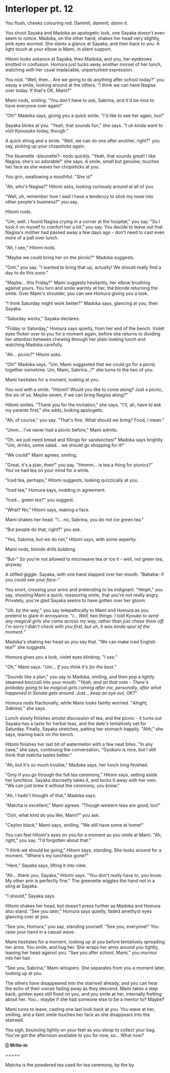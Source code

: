 # Interloper pt. 12

You flush, cheeks colouring red. Dammit, *dammit, damn it.*

You shoot Sayaka and Madoka an apologetic look, one Sayaka doesn't even seem to notice. Madoka, on the other hand, shakes her head very slightly, pink eyes worried. She slants a glance at Sayaka, and then back to you. A light touch at your elbow is Mami, in silent support.

Hitomi looks askance at Sayaka, then Madoka, and you, her eyebrows knotted in confusion. Homura just tucks away another morsel of her lunch, watching with her usual implacable, unperturbed expression.

You nod. "Well, then... Are we going to do anything after school today?" you essay a smile, looking around at the others. "I think we can have Nagisa over today. If that's OK, Mami?"

Mami nods, smiling. "You don't have to ask, Sabrina, and it'd be nice to have everyone over again!"

"Oh!" Madoka says, giving you a quick smile. "I'd like to see her again, too!"

Sayaka blinks at you. "Yeah, that sounds fun," she says. "I uh kinda want to visit Kyousuke today, though."

A quick shrug and a smile. "Well, we can do one after another, right?" you say, picking up your chopsticks again.

The bluenette -bl*eu*nette?- nods quickly. "Yeah, that sounds great! I like Nagisa, she's so adorable!" she says. A smile, small but genuine, touches her face as she waves her chopsticks at you.

You grin, swallowing a mouthful. "She is!"

"Ah, who's Nagisa?" Hitomi asks, looking curiously around at all of you.

"Well, uh, remember how I said I have a tendency to stick my nose into other people's business?" you say.

Hitomi nods.

"Um, well. I found Nagisa crying in a corner at the hospital," you say. "So I took it on myself to comfort her a bit," you say. You decide to leave out that Nagisa's mother had passed away a few days ago - don't need to cast even *more* of a pall over lunch.

"Ah, I see," Hitomi nods.

"Maybe we could bring her on the picnic?" Madoka suggests.

"Ooh," you say. "I wanted to bring that up, actually! We should really find a day to do this soon."

"Maybe... this Friday?" Mami suggests hesitantly, her elbow brushing against yours. You turn and smile warmly at her, the blonde returning the smile. Over Mami's shoulder, you can see Homura giving you a look.

"I think Saturday might work better?" Madoka says, glancing at you, then Sayaka.

"Saturday works," Sayaka declares.

"Friday or Saturday," Homura says quietly, from her end of the bench. Violet eyes flicker over to you for a moment again, before she returns to dividing her attention between chewing through her plain looking lunch and watching Madoka carefully.

"Ah... picnic?" Hitomi asks.

"Oh!" Madoka says. "Um, Mami suggested that we could go for a picnic together sometime. Um, Mami, Sabrina...?" she turns to the two of you.

Mami hesitates for a moment, looking at you.

You nod with a smile. "Hitomi? Would you like to come along? Just a picnic, the six of us. Maybe seven, if we can bring Nagisa along?"

Hitomi smiles. "Thank you for the invitation," she says. "I'll, ah, have to ask my parents first," she adds, looking apologetic.

"Ah, of course," you say. "That's fine. What should we bring? Food, I mean."

"Umm... I've never had a picnic before," Mami admits.

"Oh, we just need bread and fillings for sandwiches!" Madoka says brightly. "Um, drinks, some salad... we should go shopping for it!"

"We could!" Mami agrees, smiling.

"Great, it's a plan, then!" you say. "Hmmm... is tea a thing for picnics?" You've had tea on your mind for a while.

"Iced tea, perhaps," Hitomi suggests, looking quizzically at you.

"Iced tea," Homura says, nodding in agreement.

"Iced... green tea?" you suggest.

"What? No," Hitomi says, making a face.

Mami shakes her head. "I... no, Sabrina, you do not ice green tea."

"But people do that, right?" you ask.

"Yes, Sabrina, but *we* do not," Hitomi says, with some asperity.

Mami nods, blonde drills bobbing.

"But-" So you're not allowed to microwave tea *or* ice it - well, not green tea, anyway.

A stifled giggle. Sayaka, with one hand slapped over her mouth. "Bahaha- if you could see your *face-*"

You snort, crossing your arms and pretending to be indignant. "Hmph," you say, shooting Mami a quick, reassuring smile, that you're not really angry. Privately, you're glad Sayaka seems to have gotten over her gloom.

"*Uh, by the way,*" you say telepathically to Mami and Homura as you pretend to glare in annoyance. "*I... Well, two things. I told Kyouko to send any magical girls she came across my way, rather than just chase them off. I'm sorry I didn't check with you first, but uh, it was kinda spur of the moment.*"

Madoka's shaking her head as you say that. "We can make iced English tea?" she suggests.

Homura gives you a look, violet eyes blinking. "*I see.*"

"*Oh,*" Mami says. "*Um... If you think it's for the best.*"

"Sounds like a plan," you say to Madoka, smiling, and then pop a lightly steamed broccoli into your mouth. "*Yeah, and on that note - There's probably going to be magical girls coming after *me*, personally, after what happened in Sendai gets around. Just... keep an eye out, OK?*"

Homura nods fractionally, while Mami looks faintly worried. "*Alright, Sabrina,*" she says.

Lunch slowly finishes amidst discussion of tea, and the picnic - it turns out Sayaka has a taste for herbal teas, and the date's tentatively set for Saturday. Finally, Sayaka stretches, patting her stomach happily. "Ahh," she says, leaning back on the bench.

Hitomi finishes her last bit of watermelon with a few neat bites. "In any case," she says, continuing the conversation, "Gyokuro is nice, but I still think that matcha tastes better."

"Ah, but it's so much trouble," Madoka says, her lunch long finished.

"Only if you go through the full tea ceremony," Hitomi says, setting aside her lunchbox. Sayaka discreetly takes it, and tucks it away with her own. "We *can* just brew it without the ceremony, you know."

"Ah, I hadn't thought of that," Madoka says.

"Matcha is excellent," Mami agrees. "Though western teas are good, too!"

"Ooh, what kind do you like, Mami?" you ask.

"Ceylon black," Mami says, smiling. "We still have some at home!"

You can feel Hitomi's eyes on you for a moment as you smile at Mami. "Ah, right," you say. "I'd forgotten about that."

"I think we should be going," Hitomi says, standing. She looks around for a moment. "Where's my lunchbox gone?"

"Here," Sayaka says, lifting it into view.

"Ah... thank you, Sayaka," Hitomi says. "You don't really have to, you know. My other arm is perfectly fine." The greenette wiggles the hand not in a sling at Sayaka.

"I *should*," Sayaka says.

Hitomi shakes her head, but doesn't press further as Madoka and Homura also stand. "See you later," Homura says quietly, faded amethyst eyes glancing over at you.

"See you, Homura," you say, standing yourself. "See you, everyone!" You raise your hand in a casual wave.

Mami hesitates for a moment, looking up at you before tentatively spreading her arms. You smile, and hug her. She wraps her arms around you tightly, leaning her head against you. "See you after school, Mami," you murmur into her hair.

"See you, Sabrina," Mami whispers. She separates from you a moment later, looking up at you.

The others have disappeared into the stairwell already, and you can hear the echo of their voices fading away as they descend. Mami takes a step back, golden eyes still fixed on you, and you smile at her, internally fretting about her. You... maybe if she had someone else to be a mentor to? Maybe?

Mami turns to leave, casting one last look back at you. You wave at her, smiling, and a faint smile touches her face as she disappears into the stairwell.

You sigh, bouncing lightly on your feet as you stoop to collect your bag. You've got the afternoon available to you for now, so... What now?

**\[] Write-in**

\=====​

Matcha is the powdered tea used for tea ceremony, by the by.
